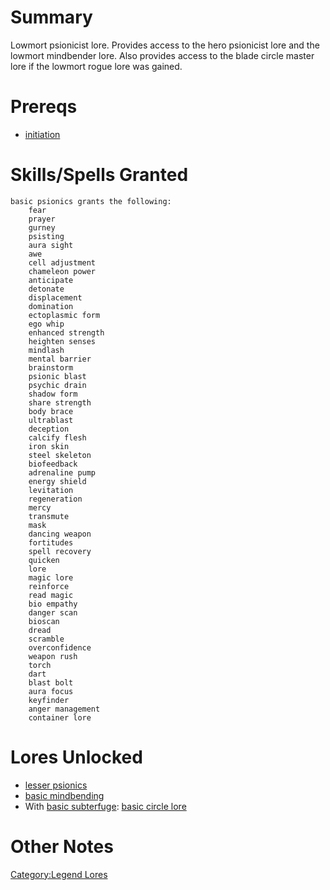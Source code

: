 # Summary

Lowmort psionicist lore. Provides access to the hero psionicist lore and
the lowmort mindbender lore. Also provides access to the blade circle
master lore if the lowmort rogue lore was gained.

# Prereqs

-   [initiation](Initiation.md "wikilink")

# Skills/Spells Granted

`basic psionics grants the following:`  
`    fear`  
`    prayer`  
`    gurney`  
`    psisting`  
`    aura sight`  
`    awe`  
`    cell adjustment`  
`    chameleon power`  
`    anticipate`  
`    detonate`  
`    displacement`  
`    domination`  
`    ectoplasmic form`  
`    ego whip`  
`    enhanced strength`  
`    heighten senses`  
`    mindlash`  
`    mental barrier`  
`    brainstorm`  
`    psionic blast`  
`    psychic drain`  
`    shadow form`  
`    share strength`  
`    body brace`  
`    ultrablast`  
`    deception`  
`    calcify flesh`  
`    iron skin`  
`    steel skeleton`  
`    biofeedback`  
`    adrenaline pump`  
`    energy shield`  
`    levitation`  
`    regeneration`  
`    mercy`  
`    transmute`  
`    mask`  
`    dancing weapon`  
`    fortitudes`  
`    spell recovery`  
`    quicken`  
`    lore`  
`    magic lore`  
`    reinforce`  
`    read magic`  
`    bio empathy`  
`    danger scan`  
`    bioscan`  
`    dread`  
`    scramble`  
`    overconfidence`  
`    weapon rush`  
`    torch`  
`    dart`  
`    blast bolt`  
`    aura focus`  
`    keyfinder`  
`    anger management`  
`    container lore`

# Lores Unlocked

-   [lesser psionics](Lesser_Psionics.md "wikilink")
-   [basic mindbending](Basic_Mindbending.md "wikilink")
-   With [basic subterfuge](Basic_Subterfuge.md "wikilink"): [basic
    circle lore](Basic_Circle_Lore.md "wikilink")

# Other Notes

[Category:Legend Lores](Category:Legend_Lores "wikilink")
